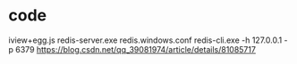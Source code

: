 # code
iview+egg.js
redis-server.exe redis.windows.conf
redis-cli.exe -h 127.0.0.1 -p 6379
https://blog.csdn.net/qq_39081974/article/details/81085717